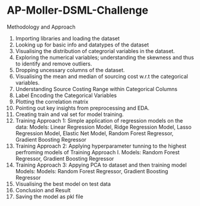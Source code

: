 # AP-Moller-DSML-Challenge

Methodology and Approach
1. Importing libraries and loading the dataset
2. Looking up for basic info and datatypes of the dataset
3. Visualising the distribution of categrorial variables in the dataset.
4. Exploring the numerical variables; understanding the skewness and thus to identify and remove outliers.
5. Dropping uncessary columns of the dataset.
6. Visualising the mean and median of sourcing cost w.r.t the categorical variables.
7. Understanding Source Costing Range within Categorical Columns
7. Label Encoding the Categorical Variables
8. Plotting the correlation matrix
9. Pointing out key insights from preprocessing and EDA.
10. Creating train and val set for model training.
11. Training Approach 1:
Simple application of regression models on the data:
Models: Linear Regression Model, Ridge Regression Model, Lasso Regression Model, Elastic Net Model, Random Forest Regressor, Gradient Boosting Regressor
12. Training Approach 2:
Applying hyperparameter tunning to the highest perfroming models of Training Approach I.
Models: Random Forest Regressor, Gradient Boosting Regressor
13. Training Approach 3:
Appying PCA to dataset and then training model
Models: Models: Random Forest Regressor, Gradient Boosting Regressor
14. Visualising the best model on test data
15. Conclusion and Result
16. Saving the model as pkl file
